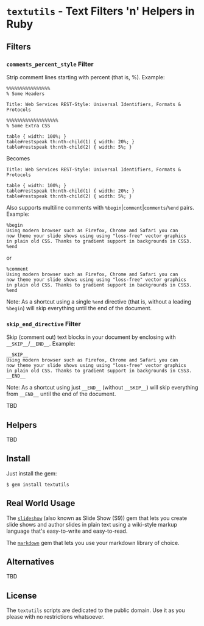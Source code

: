 # `textutils` - Text Filters 'n' Helpers in Ruby

## Filters

### `comments_percent_style` Filter

Strip comment lines starting with percent (that is, %). Example:

    %%%%%%%%%%%%%%%%
    % Some Headers
    
    Title: Web Services REST-Style: Universal Identifiers, Formats & Protocols
    
    %%%%%%%%%%%%%%%%%%%
    % Some Extra CSS
    
    table { width: 100%; }
    table#restspeak th:nth-child(1) { width: 20%; }
    table#restspeak th:nth-child(2) { width: 5%; }

Becomes

    Title: Web Services REST-Style: Universal Identifiers, Formats & Protocols
    
    table { width: 100%; }
    table#restspeak th:nth-child(1) { width: 20%; }
    table#restspeak th:nth-child(2) { width: 5%; }

Also supports multiline comments with `%begin`|`comment`|`comments`/`%end` pairs. Example:

    %begin
    Using modern browser such as Firefox, Chrome and Safari you can
    now theme your slide shows using using "loss-free" vector graphics
    in plain old CSS. Thanks to gradient support in backgrounds in CSS3.
    %end

or

    %comment
    Using modern browser such as Firefox, Chrome and Safari you can
    now theme your slide shows using using "loss-free" vector graphics
    in plain old CSS. Thanks to gradient support in backgrounds in CSS3.
    %end

Note: As a shortcut using a single `%end` directive (that is, without a leading `%begin`)
will skip everything until the end of the document.


### `skip_end_directive` Filter

Skip (comment out) text blocks in your document by
enclosing with `__SKIP__`/`__END__`. Example:

    __SKIP__
    Using modern browser such as Firefox, Chrome and Safari you can
    now theme your slide shows using using "loss-free" vector graphics
    in plain old CSS. Thanks to gradient support in backgrounds in CSS3.
    __END__

Note: As a shortcut using just `__END__` (without `__SKIP__`)
will skip everything from `__END__` until the end of the document.


TBD

## Helpers

TBD


## Install

Just install the gem:

    $ gem install textutils


## Real World Usage

The [`slideshow`](http://slideshow.rubyforge.org) (also known as Slide Show (S9)) gem
that lets you create slide shows
and author slides in plain text using a wiki-style markup language that's easy-to-write and easy-to-read.

The [`markdown`](http://geraldb.github.com/markdown) gem that lets you use your markdown library
of choice. 

## Alternatives

TBD

## License

The `textutils` scripts are dedicated to the public domain.
Use it as you please with no restrictions whatsoever.
